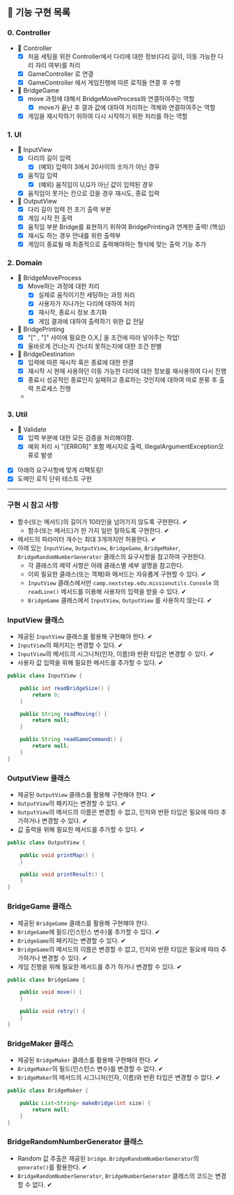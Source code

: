 ## 🚀 기능 구현 목록

### 0. Controller
- 📌 Controller
  - [X] 처음 세팅을 위한 Controller에서 다리에 대한 정보(다리 길이, 이동 가능한 다리 자리 여부)를 처리
  - [X] GameController 로 연결
  - [X] GameController 에서 게임진행에 따른 로직들 연결 후 수행
- 📌 BridgeGame
  - [X] move 과정에 대해서 BridgeMoveProcess와 연결하여주는 역할
    - [X] move가 끝난 후 결과 값에 대하여 처리하는 객체와 연결하여주는 역할 
  - [X] 게임을 재시작하기 위하여 다시 시작하기 위한 처리를 하는 역할

### 1. UI
  - 📌 InputView
    - [X] 다리의 길이 입력
      - [X] (예외) 입력이 3에서 20사이의 숫자가 아닌 경우
    - [X] 움직임 입력
      - [X] (예외) 움직임이 U,Q가 아닌 값이 입력된 경우
    - [X] 움직임이 못가는 칸으로 갔을 경우 재시도, 종료 입력 
  - 📌 OutputView
    - [X] 다리 길이 입력 전 초기 출력 부분
    - [X] 게임 시작 전 출력
    - [X] 움직임 부분 Bridge를 표현하기 위하여 BridgePrinting과 연계한 출력! (핵심)
    - [X] 재시도 하는 경우 안내를 위한 출력부
    - [X] 게임이 종료될 때 최종적으로 출력해야하는 형식에 맞는 출력 기능 추가
### 2. Domain
  - 📌 BridgeMoveProcess
    - [X] Move하는 과정에 대한 처리
      - [X] 실제로 움직이기전 세팅하는 과정 처리 
      - [X] 사용자가 지나가는 다리에 대하여 처리
      - [X] 재시작, 종료시 정보 초기화
      - [X] 게임 결과에 대하여 출력하기 위한 값 전달
  - 📌 BridgePrinting
    - [X] "[" , "]" 사이에 필요한 O,X,| 을 조건에 따라 넣어주는 작업!
    - [X] 올바르게 건너는지 건너지 못하는지에 대한 조건 판별
  - 📌 BridgeDestination
    - [X] 입력에 따른 재시작 혹은 종료에 대한 판결
    - [X] 재시작 시 현재 사용하던 이동 가능한 다리에 대한 정보를 재사용하여 다시 진행
    - [X] 종료시 성공적인 종료인지 실패하고 종료하는 것인지에 대하여 따로 분류 후 출력 프로세스 진행
    - 

### 3. Util
- 📌 Validate
    - [X] 입력 부분에 대한 모든 검증을 처리해야함. 
    - [X] 예외 처리 시 "[ERROR]" 포함 메시지로 출력, IllegalArgumentException오류로 발생

- [X] 아래의 요구사항에 맞게 리팩토링! 
- [X] 도메인 로직 단위 테스트 구현 
---

### 구현 시 참고 사항

- 함수(또는 메서드)의 길이가 10라인을 넘어가지 않도록 구현한다. ✔
    - 함수(또는 메서드)가 한 가지 일만 잘하도록 구현한다. ✔
- 메서드의 파라미터 개수는 최대 3개까지만 허용한다. ✔
- 아래 있는 `InputView`, `OutputView`, `BridgeGame`, `BridgeMaker`, `BridgeRandomNumberGenerator` 클래스의 요구사항을 참고하여 구현한다.
    - 각 클래스의 제약 사항은 아래 클래스별 세부 설명을 참고한다. 
    - 이외 필요한 클래스(또는 객체)와 메서드는 자유롭게 구현할 수 있다. ✔
    - `InputView` 클래스에서만 `camp.nextstep.edu.missionutils.Console` 의 `readLine()` 메서드를 이용해 사용자의 입력을 받을 수 있다. ✔
    - `BridgeGame` 클래스에서 `InputView`, `OutputView` 를 사용하지 않는다. ✔

### InputView 클래스
- 제공된 `InputView` 클래스를 활용해 구현해야 한다. ✔
- `InputView`의 패키지는 변경할 수 있다. ✔
- `InputView`의 메서드의 시그니처(인자, 이름)와 반환 타입은 변경할 수 있다. ✔
- 사용자 값 입력을 위해 필요한 메서드를 추가할 수 있다. ✔
```java
public class InputView {

    public int readBridgeSize() {
        return 0;
    }

    public String readMoving() {
        return null;
    }

    public String readGameCommand() {
        return null;
    }
}
```
### OutputView 클래스
- 제공된 `OutputView` 클래스를 활용해 구현해야 한다. ✔
- `OutputView`의 패키지는 변경할 수 있다. ✔
- `OutputView`의 메서드의 이름은 변경할 수 없고, 인자와 반환 타입은 필요에 따라 추가하거나 변경할 수 있다. ✔
- 값 출력을 위해 필요한 메서드를 추가할 수 있다. ✔
```java
public class OutputView {

    public void printMap() {
    }

    public void printResult() {
    }
}
```

### BridgeGame 클래스
- 제공된 `BridgeGame` 클래스를 활용해 구현해야 한다.
- `BridgeGame`에 필드(인스턴스 변수)를 추가할 수 있다. ✔
- `BridgeGame`의 패키지는 변경할 수 있다. ✔
- `BridgeGame`의 메서드의 이름은 변경할 수 없고, 인자와 반환 타입은 필요에 따라 추가하거나 변경할 수 있다. ✔
- 게임 진행을 위해 필요한 메서드를 추가 하거나 변경할 수 있다. ✔

```java
public class BridgeGame {

    public void move() {
    }

    public void retry() {
    }
}
```

### BridgeMaker 클래스
- 제공된 `BridgeMaker` 클래스를 활용해 구현해야 한다. ✔
- `BridgeMaker`의 필드(인스턴스 변수)를 변경할 수 없다. ✔
- `BridgeMaker`의 메서드의 시그니처(인자, 이름)와 반환 타입은 변경할 수 없다. ✔
```java
public class BridgeMaker {

    public List<String> makeBridge(int size) {
        return null;
    }
}
```

### BridgeRandomNumberGenerator 클래스

- Random 값 추출은 제공된 `bridge.BridgeRandomNumberGenerator`의 `generate()`를 활용한다. ✔
- `BridgeRandomNumberGenerator`, `BridgeNumberGenerator` 클래스의 코드는 변경할 수 없다. ✔

